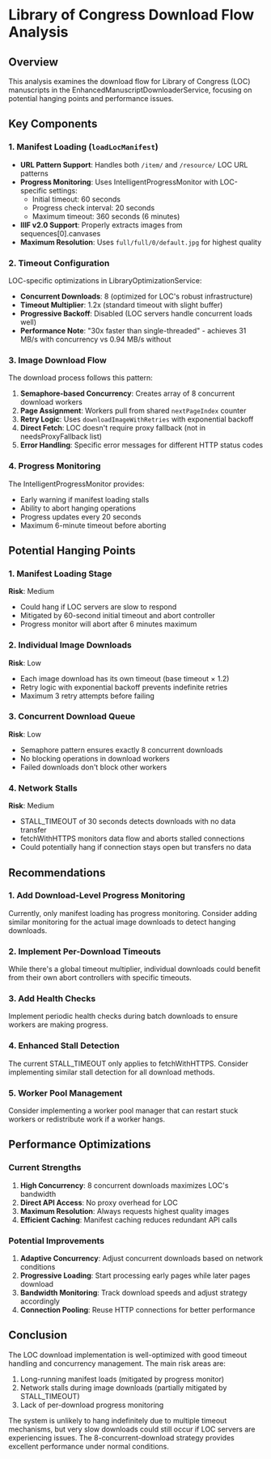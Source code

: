 # Library of Congress Download Flow Analysis

## Overview
This analysis examines the download flow for Library of Congress (LOC) manuscripts in the EnhancedManuscriptDownloaderService, focusing on potential hanging points and performance issues.

## Key Components

### 1. Manifest Loading (`loadLocManifest`)
- **URL Pattern Support**: Handles both `/item/` and `/resource/` LOC URL patterns
- **Progress Monitoring**: Uses IntelligentProgressMonitor with LOC-specific settings:
  - Initial timeout: 60 seconds
  - Progress check interval: 20 seconds
  - Maximum timeout: 360 seconds (6 minutes)
- **IIIF v2.0 Support**: Properly extracts images from sequences[0].canvases
- **Maximum Resolution**: Uses `full/full/0/default.jpg` for highest quality

### 2. Timeout Configuration
LOC-specific optimizations in LibraryOptimizationService:
- **Concurrent Downloads**: 8 (optimized for LOC's robust infrastructure)
- **Timeout Multiplier**: 1.2x (standard timeout with slight buffer)
- **Progressive Backoff**: Disabled (LOC servers handle concurrent loads well)
- **Performance Note**: "30x faster than single-threaded" - achieves 31 MB/s with concurrency vs 0.94 MB/s without

### 3. Image Download Flow
The download process follows this pattern:
1. **Semaphore-based Concurrency**: Creates array of 8 concurrent download workers
2. **Page Assignment**: Workers pull from shared `nextPageIndex` counter
3. **Retry Logic**: Uses `downloadImageWithRetries` with exponential backoff
4. **Direct Fetch**: LOC doesn't require proxy fallback (not in needsProxyFallback list)
5. **Error Handling**: Specific error messages for different HTTP status codes

### 4. Progress Monitoring
The IntelligentProgressMonitor provides:
- Early warning if manifest loading stalls
- Ability to abort hanging operations
- Progress updates every 20 seconds
- Maximum 6-minute timeout before aborting

## Potential Hanging Points

### 1. Manifest Loading Stage
**Risk**: Medium
- Could hang if LOC servers are slow to respond
- Mitigated by 60-second initial timeout and abort controller
- Progress monitor will abort after 6 minutes maximum

### 2. Individual Image Downloads
**Risk**: Low
- Each image download has its own timeout (base timeout × 1.2)
- Retry logic with exponential backoff prevents indefinite retries
- Maximum 3 retry attempts before failing

### 3. Concurrent Download Queue
**Risk**: Low
- Semaphore pattern ensures exactly 8 concurrent downloads
- No blocking operations in download workers
- Failed downloads don't block other workers

### 4. Network Stalls
**Risk**: Medium
- STALL_TIMEOUT of 30 seconds detects downloads with no data transfer
- fetchWithHTTPS monitors data flow and aborts stalled connections
- Could potentially hang if connection stays open but transfers no data

## Recommendations

### 1. Add Download-Level Progress Monitoring
Currently, only manifest loading has progress monitoring. Consider adding similar monitoring for the actual image downloads to detect hanging downloads.

### 2. Implement Per-Download Timeouts
While there's a global timeout multiplier, individual downloads could benefit from their own abort controllers with specific timeouts.

### 3. Add Health Checks
Implement periodic health checks during batch downloads to ensure workers are making progress.

### 4. Enhanced Stall Detection
The current STALL_TIMEOUT only applies to fetchWithHTTPS. Consider implementing similar stall detection for all download methods.

### 5. Worker Pool Management
Consider implementing a worker pool manager that can restart stuck workers or redistribute work if a worker hangs.

## Performance Optimizations

### Current Strengths
1. **High Concurrency**: 8 concurrent downloads maximizes LOC's bandwidth
2. **Direct API Access**: No proxy overhead for LOC
3. **Maximum Resolution**: Always requests highest quality images
4. **Efficient Caching**: Manifest caching reduces redundant API calls

### Potential Improvements
1. **Adaptive Concurrency**: Adjust concurrent downloads based on network conditions
2. **Progressive Loading**: Start processing early pages while later pages download
3. **Bandwidth Monitoring**: Track download speeds and adjust strategy accordingly
4. **Connection Pooling**: Reuse HTTP connections for better performance

## Conclusion

The LOC download implementation is well-optimized with good timeout handling and concurrency management. The main risk areas are:
1. Long-running manifest loads (mitigated by progress monitor)
2. Network stalls during image downloads (partially mitigated by STALL_TIMEOUT)
3. Lack of per-download progress monitoring

The system is unlikely to hang indefinitely due to multiple timeout mechanisms, but very slow downloads could still occur if LOC servers are experiencing issues. The 8-concurrent-download strategy provides excellent performance under normal conditions.